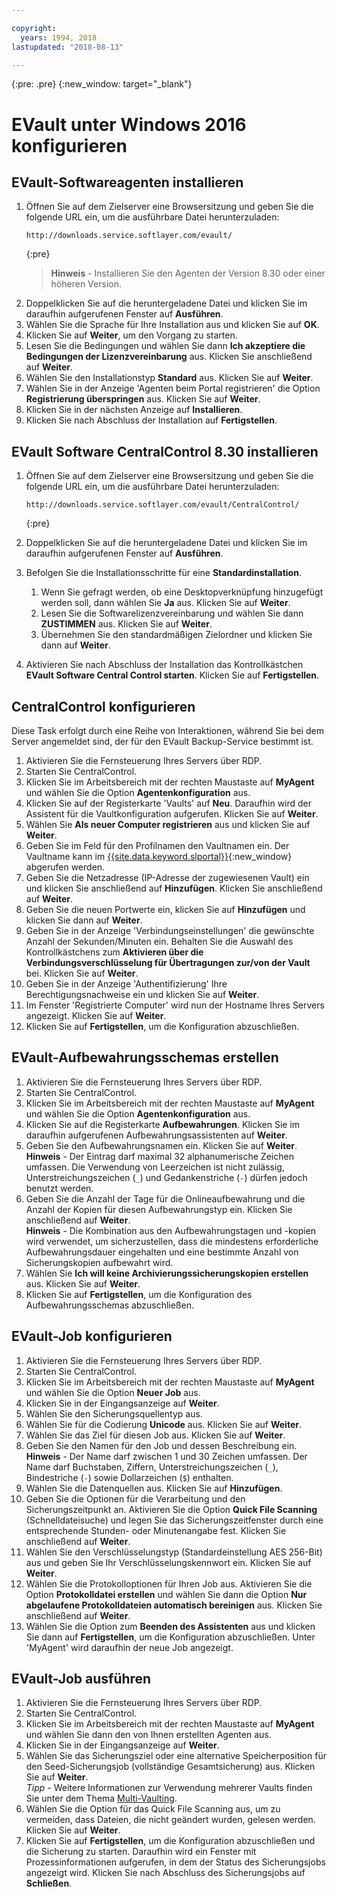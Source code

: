 ```yaml
---

copyright:
  years: 1994, 2018
lastupdated: "2018-08-13"

---
```

{:pre: .pre}
{:new_window: target="_blank"}

# EVault unter Windows 2016 konfigurieren

## EVault-Softwareagenten installieren

1. Öffnen Sie auf dem Zielserver eine Browsersitzung und geben Sie die folgende URL ein, um die ausführbare Datei herunterzuladen:
   ```
   http://downloads.service.softlayer.com/evault/
   ```
   {:pre}
   >**Hinweis** - Installieren Sie den Agenten der Version 8.30 oder einer höheren Version.
2. Doppelklicken Sie auf die heruntergeladene Datei und klicken Sie im daraufhin aufgerufenen Fenster auf **Ausführen**.
3. Wählen Sie die Sprache für Ihre Installation aus und klicken Sie auf **OK**.
4. Klicken Sie auf **Weiter**, um den Vorgang zu starten.
5. Lesen Sie die Bedingungen und wählen Sie dann **Ich akzeptiere die Bedingungen der Lizenzvereinbarung** aus. Klicken Sie anschließend auf **Weiter**.
6. Wählen Sie den Installationstyp **Standard** aus. Klicken Sie auf **Weiter**.
7. Wählen Sie in der Anzeige 'Agenten beim Portal registrieren' die Option **Registrierung überspringen** aus. Klicken Sie auf **Weiter**.
8. Klicken Sie in der nächsten Anzeige auf **Installieren**.
9. Klicken Sie nach Abschluss der Installation auf **Fertigstellen**.

## EVault Software CentralControl 8.30 installieren

1. Öffnen Sie auf dem Zielserver eine Browsersitzung und geben Sie die folgende URL ein, um die ausführbare Datei herunterzuladen:

   ```
   http://downloads.service.softlayer.com/evault/CentralControl/
   ```
   {:pre}

2. Doppelklicken Sie auf die heruntergeladene Datei und klicken Sie im daraufhin aufgerufenen Fenster auf **Ausführen**.
3. Befolgen Sie die Installationsschritte für eine **Standardinstallation**.
   1. Wenn Sie gefragt werden, ob eine Desktopverknüpfung hinzugefügt werden soll, dann wählen Sie **Ja** aus. Klicken Sie auf **Weiter**.
   2. Lesen Sie die Softwarelizenzvereinbarung und wählen Sie dann **ZUSTIMMEN** aus. Klicken Sie auf **Weiter**.
   3. Übernehmen Sie den standardmäßigen Zielordner und klicken Sie dann auf **Weiter**.
4. Aktivieren Sie nach Abschluss der Installation das Kontrollkästchen **EVault Software Central Control starten**. Klicken Sie auf **Fertigstellen**.


## CentralControl konfigurieren

Diese Task erfolgt durch eine Reihe von Interaktionen, während Sie bei dem Server angemeldet sind, der für den EVault Backup-Service bestimmt ist.

1. Aktivieren Sie die Fernsteuerung Ihres Servers über RDP.
2. Starten Sie CentralControl.
3. Klicken Sie im Arbeitsbereich mit der rechten Maustaste auf **MyAgent** und wählen Sie die Option **Agentenkonfiguration** aus.
4. Klicken Sie auf der Registerkarte 'Vaults' auf **Neu**. Daraufhin wird der Assistent für die Vaultkonfiguration aufgerufen. Klicken Sie auf **Weiter**.
5. Wählen Sie **Als neuer Computer registrieren** aus und klicken Sie auf **Weiter**.
6. Geben Sie im Feld für den Profilnamen den Vaultnamen ein. Der Vaultname kann im [{{site.data.keyword.slportal}}](https://control.softlayer.com/){:new_window} abgerufen werden.
6. Geben Sie die Netzadresse (IP-Adresse der zugewiesenen Vault) ein und klicken Sie anschließend auf **Hinzufügen**. Klicken Sie anschließend auf **Weiter**.
7. Geben Sie die neuen Portwerte ein, klicken Sie auf **Hinzufügen** und klicken Sie dann auf **Weiter**.
8. Geben Sie in der Anzeige 'Verbindungseinstellungen' die gewünschte Anzahl der Sekunden/Minuten ein. Behalten Sie die Auswahl des Kontrollkästchens zum **Aktivieren über die Verbindungsverschlüsselung für Übertragungen zur/von der Vault** bei. Klicken Sie auf **Weiter**.
9. Geben Sie in der Anzeige 'Authentifizierung' Ihre Berechtigungsnachweise ein und klicken Sie auf **Weiter**.
10. Im Fenster 'Registrierte Computer' wird nun der Hostname Ihres Servers angezeigt. Klicken Sie auf **Weiter**.
11.	Klicken Sie auf **Fertigstellen**, um die Konfiguration abzuschließen.


## EVault-Aufbewahrungsschemas erstellen

1. Aktivieren Sie die Fernsteuerung Ihres Servers über RDP.
2. Starten Sie CentralControl.
3. Klicken Sie im Arbeitsbereich mit der rechten Maustaste auf **MyAgent** und wählen Sie die Option **Agentenkonfiguration** aus.
4. Klicken Sie auf die Registerkarte **Aufbewahrungen**. Klicken Sie im daraufhin aufgerufenen Aufbewahrungsassistenten auf **Weiter**.
5. Geben Sie den Aufbewahrungsnamen ein. Klicken Sie auf **Weiter**.<br/>
   **Hinweis** - Der Eintrag darf maximal 32 alphanumerische Zeichen umfassen. Die Verwendung von Leerzeichen ist nicht zulässig, Unterstreichungszeichen (`_`) und Gedankenstriche (`-`) dürfen jedoch benutzt werden.
6. Geben Sie die Anzahl der Tage für die Onlineaufbewahrung und die Anzahl der Kopien für diesen Aufbewahrungstyp ein. Klicken Sie anschließend auf **Weiter**.<br/>
   **Hinweis** - Die Kombination aus den Aufbewahrungstagen und -kopien wird verwendet, um sicherzustellen, dass die mindestens erforderliche Aufbewahrungsdauer eingehalten und eine bestimmte Anzahl von Sicherungskopien aufbewahrt wird.
7. Wählen Sie **Ich will keine Archivierungssicherungskopien erstellen** aus. Klicken Sie auf **Weiter**.
8. Klicken Sie auf **Fertigstellen**, um die Konfiguration des Aufbewahrungsschemas abzuschließen.


## EVault-Job konfigurieren

1. Aktivieren Sie die Fernsteuerung Ihres Servers über RDP.
2. Starten Sie CentralControl.
3. Klicken Sie im Arbeitsbereich mit der rechten Maustaste auf **MyAgent** und wählen Sie die Option **Neuer Job** aus. 
4. Klicken Sie in der Eingangsanzeige auf **Weiter**.
5. Wählen Sie den Sicherungsquellentyp aus.
6. Wählen Sie für die Codierung **Unicode** aus. Klicken Sie auf **Weiter**.
7. Wählen Sie das Ziel für diesen Job aus. Klicken Sie auf **Weiter**.
8. Geben Sie den Namen für den Job und dessen Beschreibung ein.<br/>
   **Hinweis** - Der Name darf zwischen 1 und 30 Zeichen umfassen. Der Name darf Buchstaben, Ziffern, Unterstreichungszeichen (`_`), Bindestriche (`-`) sowie Dollarzeichen (`$`) enthalten.
9. Wählen Sie die Datenquellen aus. Klicken Sie auf **Hinzufügen**.
10. Geben Sie die Optionen für die Verarbeitung und den Sicherungszeitpunkt an. Aktivieren Sie die Option **Quick File Scanning** (Schnelldateisuche) und legen Sie das Sicherungszeitfenster durch eine entsprechende Stunden- oder Minutenangabe fest. Klicken Sie anschließend auf **Weiter**.
11. Wählen Sie den Verschlüsselungstyp (Standardeinstellung AES 256-Bit) aus und geben Sie Ihr Verschlüsselungskennwort ein. Klicken Sie auf **Weiter**.
12. Wählen Sie die Protokolloptionen für Ihren Job aus. Aktivieren Sie die Option **Protokolldatei erstellen** und wählen Sie dann die Option **Nur abgelaufene Protokolldateien automatisch bereinigen** aus. Klicken Sie anschließend auf **Weiter**.
13. Wählen Sie die Option zum **Beenden des Assistenten** aus und klicken Sie dann auf **Fertigstellen**, um die Konfiguration abzuschließen. Unter 'MyAgent' wird daraufhin der neue Job angezeigt.


## EVault-Job ausführen

1. Aktivieren Sie die Fernsteuerung Ihres Servers über RDP.
2. Starten Sie CentralControl.
3. Klicken Sie im Arbeitsbereich mit der rechten Maustaste auf **MyAgent** und wählen Sie dann den von Ihnen erstellten Agenten aus.
4. Klicken Sie in der Eingangsanzeige auf **Weiter**.
5. Wählen Sie das Sicherungsziel oder eine alternative Speicherposition für den Seed-Sicherungsjob (vollständige Gesamtsicherung) aus. Klicken Sie auf **Weiter**.<br/>
   *Tipp* - Weitere Informationen zur Verwendung mehrerer Vaults finden Sie unter dem Thema [Multi-Vaulting](multivaulting.html).
6. Wählen Sie die Option für das Quick File Scanning aus, um zu vermeiden, dass Dateien, die nicht geändert wurden, gelesen werden. Klicken Sie auf **Weiter**.
7. Klicken Sie auf **Fertigstellen**, um die Konfiguration abzuschließen und die Sicherung zu starten. Daraufhin wird ein Fenster mit Prozessinformationen aufgerufen, in dem der Status des Sicherungsjobs angezeigt wird. Klicken Sie nach Abschluss des Sicherungsjobs auf **Schließen**.
